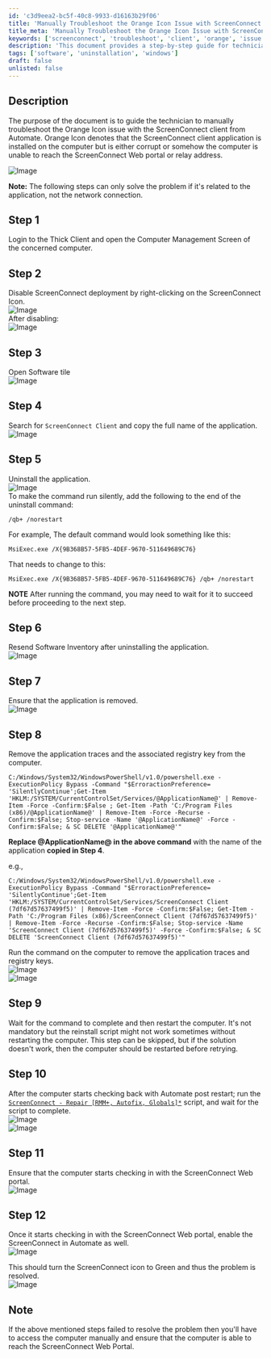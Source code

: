 ```yaml
---
id: 'c3d9eea2-bc5f-40c8-9933-d16163b29f06'
title: 'Manually Troubleshoot the Orange Icon Issue with ScreenConnect Client'
title_meta: 'Manually Troubleshoot the Orange Icon Issue with ScreenConnect Client'
keywords: ['screenconnect', 'troubleshoot', 'client', 'orange', 'issue']
description: 'This document provides a step-by-step guide for technicians to manually troubleshoot the Orange Icon issue with the ScreenConnect client in Automate. The Orange Icon indicates a potential problem with the application installation or connectivity to the ScreenConnect Web portal. Follow the outlined steps to resolve the issue effectively.'
tags: ['software', 'uninstallation', 'windows']
draft: false
unlisted: false
---
```

## Description

The purpose of the document is to guide the technician to manually troubleshoot the Orange Icon issue with the ScreenConnect client from Automate. Orange Icon denotes that the ScreenConnect client application is installed on the computer but is either corrupt or somehow the computer is unable to reach the ScreenConnect Web portal or relay address.

![Image](../../../static/img/Manual-Troubleshooting---ScreenConnect-Orange-Icon/image_1.png)

**Note:** The following steps can only solve the problem if it's related to the application, not the network connection.

## Step 1

Login to the Thick Client and open the Computer Management Screen of the concerned computer.

## Step 2

Disable ScreenConnect deployment by right-clicking on the ScreenConnect Icon.  
![Image](../../../static/img/Manual-Troubleshooting---ScreenConnect-Orange-Icon/image_2.png)  
After disabling:  
![Image](../../../static/img/Manual-Troubleshooting---ScreenConnect-Orange-Icon/image_3.png)

## Step 3

Open Software tile  
![Image](../../../static/img/Manual-Troubleshooting---ScreenConnect-Orange-Icon/image_4.png)

## Step 4

Search for `ScreenConnect Client` and copy the full name of the application.  
![Image](../../../static/img/Manual-Troubleshooting---ScreenConnect-Orange-Icon/image_5.png)

## Step 5

Uninstall the application.  
![Image](../../../static/img/Manual-Troubleshooting---ScreenConnect-Orange-Icon/image_6.png)  
To make the command run silently, add the following to the end of the uninstall command:

```
/qb+ /norestart
```

For example, The default command would look something like this:

```
MsiExec.exe /X{9B368B57-5FB5-4DEF-9670-511649689C76}
```

That needs to change to this:

```
MsiExec.exe /X{9B368B57-5FB5-4DEF-9670-511649689C76} /qb+ /norestart
```

**NOTE** After running the command, you may need to wait for it to succeed before proceeding to the next step.

## Step 6

Resend Software Inventory after uninstalling the application.  
![Image](../../../static/img/Manual-Troubleshooting---ScreenConnect-Orange-Icon/image_7.png)

## Step 7

Ensure that the application is removed.  
![Image](../../../static/img/Manual-Troubleshooting---ScreenConnect-Orange-Icon/image_8.png)

## Step 8

Remove the application traces and the associated registry key from the computer.  

```
C:/Windows/System32/WindowsPowerShell/v1.0/powershell.exe -ExecutionPolicy Bypass -Command "$ErroractionPreference= 'SilentlyContinue';Get-Item 'HKLM:/SYSTEM/CurrentControlSet/Services/@ApplicationName@' | Remove-Item -Force -Confirm:$False ; Get-Item -Path 'C:/Program Files (x86)/@ApplicationName@' | Remove-Item -Force -Recurse -Confirm:$False; Stop-service -Name '@ApplicationName@' -Force -Confirm:$False; & SC DELETE '@ApplicationName@'"
```

**Replace @ApplicationName@ in the above command** with the name of the application **copied in Step 4**.

e.g.,  

```
C:/Windows/System32/WindowsPowerShell/v1.0/powershell.exe -ExecutionPolicy Bypass -Command "$ErroractionPreference= 'SilentlyContinue';Get-Item 'HKLM:/SYSTEM/CurrentControlSet/Services/ScreenConnect Client (7df67d57637499f5)' | Remove-Item -Force -Confirm:$False; Get-Item -Path 'C:/Program Files (x86)/ScreenConnect Client (7df67d57637499f5)' | Remove-Item -Force -Recurse -Confirm:$False; Stop-service -Name 'ScreenConnect Client (7df67d57637499f5)' -Force -Confirm:$False; & SC DELETE 'ScreenConnect Client (7df67d57637499f5)'"
```

Run the command on the computer to remove the application traces and registry keys.  
![Image](../../../static/img/Manual-Troubleshooting---ScreenConnect-Orange-Icon/image_9.png)  
![Image](../../../static/img/Manual-Troubleshooting---ScreenConnect-Orange-Icon/image_10.png)

## Step 9

Wait for the command to complete and then restart the computer. It's not mandatory but the reinstall script might not work sometimes without restarting the computer. This step can be skipped, but if the solution doesn't work, then the computer should be restarted before retrying.

## Step 10

After the computer starts checking back with Automate post restart; run the [`ScreenConnect - Repair [RMM+, Autofix, Globals]*`](https://proval.itglue.com/5078775/docs/8216334) script, and wait for the script to complete.  
![Image](../../../static/img/Manual-Troubleshooting---ScreenConnect-Orange-Icon/image_11.png)  
![Image](../../../static/img/Manual-Troubleshooting---ScreenConnect-Orange-Icon/image_12.png)

## Step 11

Ensure that the computer starts checking in with the ScreenConnect Web portal.  
![Image](../../../static/img/Manual-Troubleshooting---ScreenConnect-Orange-Icon/image_13.png)

## Step 12

Once it starts checking in with the ScreenConnect Web portal, enable the ScreenConnect in Automate as well.  
![Image](../../../static/img/Manual-Troubleshooting---ScreenConnect-Orange-Icon/image_14.png)  

This should turn the ScreenConnect icon to Green and thus the problem is resolved.  
![Image](../../../static/img/Manual-Troubleshooting---ScreenConnect-Orange-Icon/image_15.png)

## Note

If the above mentioned steps failed to resolve the problem then you'll have to access the computer manually and ensure that the computer is able to reach the ScreenConnect Web Portal.











